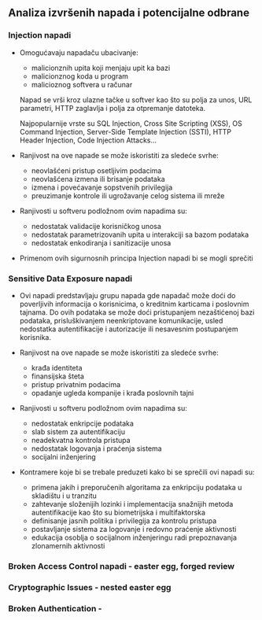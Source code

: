 ## Analiza izvršenih napada i potencijalne odbrane
### Injection napadi

   - Omogućavaju napadaču ubacivanje:
     - malicionznih upita koji menjaju upit ka bazi
     - malicionznog koda u program
     - malicioznog softvera u računar

     Napad se vrši kroz ulazne tačke u softver kao što su polja za unos, URL parametri, HTTP zaglavlja i polja za otpremanje datoteka.

     Najpopularnije vrste su SQL Injection, Cross Site Scripting (XSS), OS Command Injection, Server-Side Template Injection (SSTI), HTTP Header Injection, Code Injection Attacks...
     
   - Ranjivost na ove napade se može iskoristiti za sledeće svrhe:
     - neovlašćeni pristup osetljivim podacima
     - neovlašćena izmena ili brisanje podataka
     - izmena i povećavanje sopstvenih privilegija
     - preuzimanje kontrole ili ugrožavanje celog sistema ili mreže
   
   - Ranjivosti u softveru podložnom ovim napadima su:
     -  nedostatak validacije korisničkog unosa
     -  nedostatak parametrizovanih upita u interakciji sa bazom podataka
     -  nedostatak enkodiranja i sanitizacije unosa
       
   - Primenom ovih sigurnosnih principa Injection napadi bi se mogli sprečiti


### Sensitive Data Exposure napadi

   - Ovi napadi predstavljaju grupu napada gde napadač može doći do poverljivih informacija o korisnicima, o kreditnim karticama i poslovnim tajnama. Do ovih podataka se može doći pristupanjem nezaštićenoj bazi podataka, prisluškivanjem neenkriptovane komunikacije, usled nedostatka autentifikacije i autorizacije ili nesavesnim postupanjem korisnika.

   - Ranjivost na ove napade se može iskoristiti za sledeće svrhe:
      - krađa identiteta
      - finansijska šteta
      - pristup privatnim podacima
      - opadanje ugleda kompanije i krađa poslovnih tajni
        
   - Ranjivosti u softveru podložnom ovim napadima su:
     - nedostatak enkripcije podataka
     - slab sistem za autentifikaciju
     - neadekvatna kontrola pristupa
     - nedostatak logovanja i praćenja sistema
     - socijalni inženjering

   - Kontramere koje bi se trebale preduzeti kako bi se sprečili ovi napadi su:
     - primena jakih i preporučenih algoritama za enkripciju podataka u skladištu i u tranzitu
     - zahtevanje složenijih lozinki i implementacija snažnijih metoda autentifikacije kao što su biometrijska i multifaktorska
     - definisanje jasnih politika i privilegija za kontrolu pristupa
     - postavljanje sistema za logovanje i redovno praćenje aktivnosti
     - edukacija osoblja o socijalnom inženjeringu radi prepoznavanja zlonamernih aktivnosti
       
### Broken Access Control napadi - easter egg, forged review
### Cryptographic Issues - nested easter egg
### Broken Authentication - 
